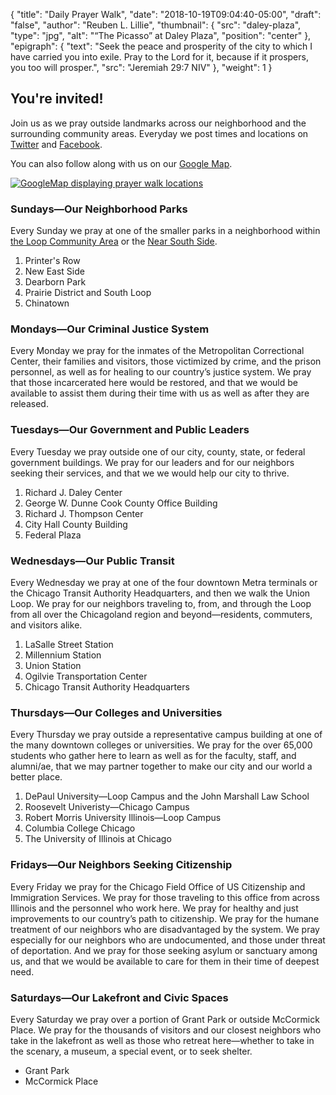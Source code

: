 {
	"title": "Daily Prayer Walk",
	"date": "2018-10-19T09:04:40-05:00",
	"draft": "false",
	"author": "Reuben L. Lillie",
	"thumbnail": {
		"src": "daley-plaza",
		"type": "jpg",
		"alt": "“The Picasso” at Daley Plaza",
		"position": "center"
	},
	"epigraph": {
		"text": "Seek the peace and prosperity of the city to which I have carried you into exile. Pray to the Lord for it, because if it prospers, you too will prosper.",
		"src": "Jeremiah 29:7 NIV"
	},
	"weight": 1
}

## You're invited!

Join us as we pray outside landmarks across our neighborhood and the surrounding community areas. Everyday we post times and locations on [Twitter][twitter] and [Facebook][facebook].

You can also follow along with us on our [Google Map][map].

[![GoogleMap displaying prayer walk locations](/img/png/prayer-walk-map.png "Click here to view the interactive GoogleMap in a separate tab")][map]

### Sundays—Our Neighborhood Parks

Every Sunday we pray at one of the smaller parks in a neighborhood within [the Loop Community Area][loop-wiki] or the [Near South Side][near-south-side-wiki].

1. Printer's Row
1. New East Side
1. Dearborn Park
1. Prairie District and South Loop
1. Chinatown

### Mondays—Our Criminal Justice System

Every Monday we pray for the inmates of the Metropolitan Correctional Center, their families and visitors, those victimized by crime, and the prison personnel, as well as for healing to our country’s justice system. We pray that those incarcerated here would be restored, and that we would be available to assist them during their time with us as well as after they are released.

### Tuesdays—Our Government and Public Leaders

Every Tuesday we pray outside one of our city, county, state, or federal government buildings. We pray for our leaders and for our neighbors seeking their services, and that we we would help our city to thrive.

1. Richard J. Daley Center
1. George W. Dunne Cook County Office Building
1. Richard J. Thompson Center
1. City Hall County Building
1. Federal Plaza

### Wednesdays—Our Public Transit

Every Wednesday we pray at one of the four downtown Metra terminals or the Chicago Transit Authority Headquarters, and then we walk the Union Loop. We pray for our neighbors traveling to, from, and through the Loop from all over the Chicagoland region and beyond—residents, commuters, and visitors alike.

1. LaSalle Street Station
1. Millennium Station
1. Union Station
1. Ogilvie Transportation Center
1. Chicago Transit Authority Headquarters

### Thursdays—Our Colleges and Universities

Every Thursday we pray outside a representative campus building at one of the many downtown colleges or universities. We pray for the over 65,000 students who gather here to learn as well as for the faculty, staff, and alumni/ae, that we may partner together to make our city and our world a better place.

1. DePaul University—Loop Campus and the John Marshall Law School
1. Roosevelt Univeristy—Chicago Campus
1. Robert Morris University Illinois—Loop Campus
1. Columbia College Chicago
1. The University of Illinois at Chicago

### Fridays—Our Neighbors Seeking Citizenship

Every Friday we pray for the Chicago Field Office of US Citizenship and Immigration Services. We pray for those traveling to this office from across Illinois and the personnel who work here. We pray for healthy and just improvements to our country’s path to citizenship. We pray for the humane treatment of our neighbors who are disadvantaged by the system. We pray especially for our neighbors who are undocumented, and those under threat of deportation. And we pray for those seeking asylum or sanctuary among us, and that we would be available to care for them in their time of deepest need.

### Saturdays—Our Lakefront and Civic Spaces

Every Saturday we pray over a portion of Grant Park or outside McCormick Place. We pray for the thousands of visitors and our closest neighbors who take in the lakefront as well as those who retreat here—whether to take in the scenary, a museum, a special event, or to seek shelter.

* Grant Park
* McCormick Place

[facebook]: https://facebook.com/loopnaz/
[loop-wiki]: https://en.wikipedia.org/wiki/Chicago_Loop
[near-south-side-wiki]: https://en.wikipedia.org/wiki/Near_South_Side,_Chicago
[map]: https://drive.google.com/open?id=1devD8CziyTh7ZVhc5ZlOkIk7wkho5iyg&usp=sharing
[twitter]: https://twitter.com/loopnaz/
